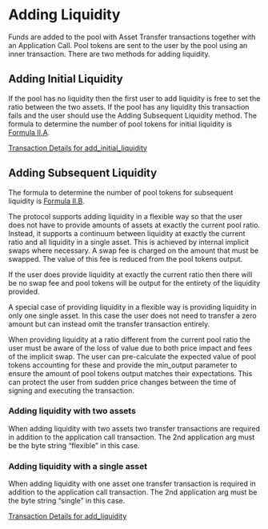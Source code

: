 # Adding Liquidity

Funds are added to the pool with Asset Transfer transactions together with an Application Call. Pool tokens are sent to the user by the pool using an inner transaction. There are two methods for adding liquidity.

## **Adding Initial Liquidity**

If the pool has no liquidity then the first user to add liquidity is free to set the ratio between the two assets. If the pool has any liquidity this transaction fails and the user should use the Adding Subsequent Liquidity method. The formula to determine the number of pool tokens for initial liquidity is [Formula II.A](../../formulae.md#a.-adding-initial-liquidity).

[Transaction Details for add\_initial\_liquidity](../../v2-integration/protocol-methods/add-initial-liquidity.md)

## **Adding Subsequent Liquidity**

The formula to determine the number of pool tokens for subsequent liquidity is [Formula II.B](../../formulae.md#b.-adding-subsequent-liquidity).

The protocol supports adding liquidity in a flexible way so that the user does not have to provide amounts of assets at exactly the current pool ratio. Instead, it supports a continuum between liquidity at exactly the current ratio and all liquidity in a single asset. This is achieved by internal implicit swaps where necessary. A swap fee is charged on the amount that must be swapped. The value of this fee is reduced from the pool tokens output.

If the user does provide liquidity at exactly the current ratio then there will be no swap fee and pool tokens will be output for the entirety of the liquidity provided.

A special case of providing liquidity in a flexible way is providing liquidity in only one single asset. In this case the user does not need to transfer a zero amount but can instead omit the transfer transaction entirely.

When providing liquidity at a ratio different from the current pool ratio the user must be aware of the loss of value due to both price impact and fees of the implicit swap. The user can pre-calculate the expected value of pool tokens accounting for these and provide the min\_output parameter to ensure the amount of pool tokens output matches their expectations. This can protect the user from sudden price changes between the time of signing and executing the transaction.

### **Adding liquidity with two assets**

When adding liquidity with two assets two transfer transactions are required in addition to the application call transaction. The 2nd application arg must be the byte string “flexible” in this case.

### **Adding liquidity with a single asset**

When adding liquidity with one asset one transfer transaction is required in addition to the application call transaction. The 2nd application arg must be the byte string “single” in this case.

[Transaction Details for add\_liquidity](../../v2-integration/protocol-methods/add-subsequent-liquidity.md)
